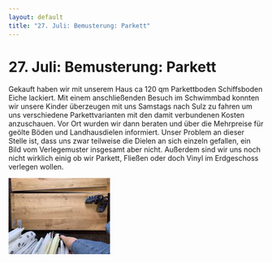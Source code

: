 ```yaml
---
layout: default
title: "27. Juli: Bemusterung: Parkett"
---
```


# 27. Juli: Bemusterung: Parkett

Gekauft haben wir mit unserem Haus ca 120 qm Parkettboden Schiffsboden Eiche lackiert. Mit einem anschließenden Besuch im Schwimmbad konnten wir unsere Kinder überzeugen mit uns Samstags nach Sulz zu fahren um uns verschiedene Parkettvarianten mit den damit verbundenen Kosten anzuschauen. Vor Ort wurden wir dann beraten und über die Mehrpreise für geölte Böden und Landhausdielen informiert. Unser Problem an dieser Stelle ist, dass uns zwar teilweise die Dielen an sich einzeln gefallen, ein Bild vom Verlegemuster insgesamt aber nicht. Außerdem sind wir uns noch nicht wirklich einig ob wir Parkett, Fließen oder doch Vinyl im Erdgeschoss verlegen wollen.

[![So könnte unser Boden aussehen](/assets/2019-07-25_IMG_1937-thumb.JPG)](/assets/2019-07-25_IMG_1937.JPG "So könnte unser Boden aussehen")
